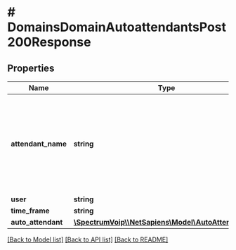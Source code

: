 # # DomainsDomainAutoattendantsPost200Response

## Properties

Name | Type | Description | Notes
------------ | ------------- | ------------- | -------------
**attendant_name** | **string** | This is the main name for the auto attendant. Should be used to explain the main purpose for the auto attendant. |
**user** | **string** |  |
**time_frame** | **string** |  | [optional]
**auto_attendant** | [**\SpectrumVoip\\\\NetSapiens\Model\AutoAttendantTier**](AutoAttendantTier.md) |  | [optional]

[[Back to Model list]](../../README.md#models) [[Back to API list]](../../README.md#endpoints) [[Back to README]](../../README.md)
